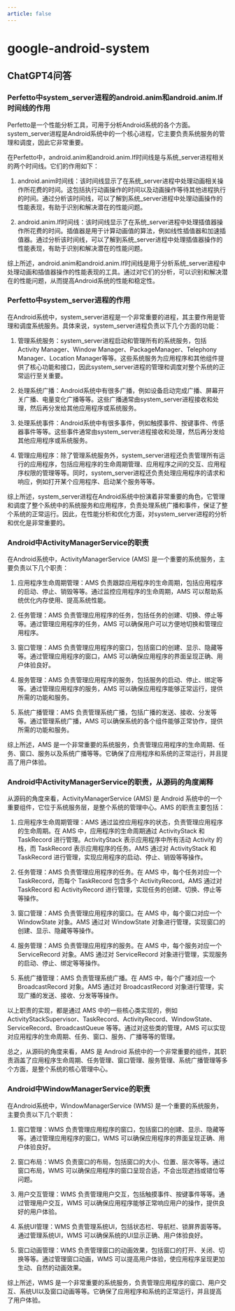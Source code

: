 ```yaml
---
article: false
---
```


# google-android-system

## ChatGPT4问答

### Perfetto中system\_server进程的android.anim和android.anim.If时间线的作用

Perfetto是一个性能分析工具，可用于分析Android系统的各个方面。system\_server进程是Android系统中的一个核心进程，它主要负责系统服务的管理和调度，因此它非常重要。

在Perfetto中，android.anim和android.anim.If时间线是与系统\_server进程相关的两个时间线。它们的作用如下：

1. android.anim时间线：该时间线显示了在系统\_server进程中处理动画相关操作所花费的时间。这包括执行动画操作的时间以及动画操作等待其他进程执行的时间。通过分析该时间线，可以了解到系统\_server进程中处理动画操作的性能表现，有助于识别和解决潜在的性能问题。

2. android.anim.If时间线：该时间线显示了在系统\_server进程中处理插值器操作所花费的时间。插值器是用于计算动画值的算法，例如线性插值器和加速插值器。通过分析该时间线，可以了解到系统\_server进程中处理插值器操作的性能表现，有助于识别和解决潜在的性能问题。

综上所述，android.anim和android.anim.If时间线是用于分析系统\_server进程中处理动画和插值器操作的性能表现的工具。通过对它们的分析，可以识别和解决潜在的性能问题，从而提高Android系统的性能和稳定性。

### Perfetto中system\_server进程的作用

在Android系统中，system\_server进程是一个非常重要的进程，其主要作用是管理和调度系统服务。具体来说，system\_server进程负责以下几个方面的功能：

1. 管理系统服务：system\_server进程启动和管理所有的系统服务，包括Activity Manager、Window Manager、PackageManager、Telephony Manager、Location Manager等等。这些系统服务为应用程序和其他组件提供了核心功能和接口，因此system\_server进程的管理和调度对整个系统的正常运行至关重要。

2. 处理系统广播：Android系统中有很多广播，例如设备启动完成广播、屏幕开关广播、电量变化广播等等。这些广播通常由system\_server进程接收和处理，然后再分发给其他应用程序或系统服务。

3. 处理系统事件：Android系统中有很多事件，例如触摸事件、按键事件、传感器事件等等。这些事件通常由system\_server进程接收和处理，然后再分发给其他应用程序或系统服务。

4. 管理应用程序：除了管理系统服务外，system\_server进程还负责管理所有运行的应用程序，包括应用程序的生命周期管理、应用程序之间的交互、应用程序权限的管理等等。同时，system\_server进程还负责处理应用程序的请求和响应，例如打开某个应用程序、启动某个服务等等。

综上所述，system\_server进程在Android系统中扮演着非常重要的角色，它管理和调度了整个系统中的系统服务和应用程序，负责处理系统广播和事件，保证了整个系统的正常运行。因此，在性能分析和优化方面，对system\_server进程的分析和优化是非常重要的。

### Android中ActivityManagerService的职责

在Android系统中，ActivityManagerService (AMS) 是一个重要的系统服务，主要负责以下几个职责：

1. 应用程序生命周期管理：AMS 负责跟踪应用程序的生命周期，包括应用程序的启动、停止、销毁等等。通过监控应用程序的生命周期，AMS 可以帮助系统优化内存使用、提高系统性能。

2. 任务管理：AMS 负责管理应用程序的任务，包括任务的创建、切换、停止等等。通过管理应用程序的任务，AMS 可以确保用户可以方便地切换和管理应用程序。

3. 窗口管理：AMS 负责管理应用程序的窗口，包括窗口的创建、显示、隐藏等等。通过管理应用程序的窗口，AMS 可以确保应用程序的界面呈现正确、用户体验良好。

4. 服务管理：AMS 负责管理应用程序的服务，包括服务的启动、停止、绑定等等。通过管理应用程序的服务，AMS 可以确保应用程序能够正常运行，提供所需的功能和服务。

5. 系统广播管理：AMS 负责管理系统广播，包括广播的发送、接收、分发等等。通过管理系统广播，AMS 可以确保系统的各个组件能够正常协作，提供所需的功能和服务。

综上所述，AMS 是一个非常重要的系统服务，负责管理应用程序的生命周期、任务、窗口、服务以及系统广播等等。它确保了应用程序和系统的正常运行，并且提高了用户体验。

### Android中ActivityManagerService的职责，从源码的角度阐释

从源码的角度来看，ActivityManagerService (AMS) 是 Android 系统中的一个重要组件，它位于系统服务层，是整个系统的管理中心。AMS 的职责主要包括：

1. 应用程序生命周期管理：AMS 通过监控应用程序的状态，负责管理应用程序的生命周期。在 AMS 中，应用程序的生命周期通过 ActivityStack 和 TaskRecord 进行管理。ActivityStack 表示应用程序中所有活动 Activity 的栈，而 TaskRecord 表示应用程序的任务。AMS 通过对 ActivityStack 和 TaskRecord 进行管理，实现应用程序的启动、停止、销毁等等操作。

2. 任务管理：AMS 负责管理应用程序的任务。在 AMS 中，每个任务对应一个 TaskRecord，而每个 TaskRecord 包含多个 ActivityRecord。AMS 通过对 TaskRecord 和 ActivityRecord 进行管理，实现任务的创建、切换、停止等等操作。

3. 窗口管理：AMS 负责管理应用程序的窗口。在 AMS 中，每个窗口对应一个 WindowState 对象。AMS 通过对 WindowState 对象进行管理，实现窗口的创建、显示、隐藏等等操作。

4. 服务管理：AMS 负责管理应用程序的服务。在 AMS 中，每个服务对应一个 ServiceRecord 对象。AMS 通过对 ServiceRecord 对象进行管理，实现服务的启动、停止、绑定等等操作。

5. 系统广播管理：AMS 负责管理系统广播。在 AMS 中，每个广播对应一个 BroadcastRecord 对象。AMS 通过对 BroadcastRecord 对象进行管理，实现广播的发送、接收、分发等等操作。

以上职责的实现，都是通过 AMS 中的一些核心类实现的，例如 ActivityStackSupervisor、TaskRecord、ActivityRecord、WindowState、ServiceRecord、BroadcastQueue 等等。通过对这些类的管理，AMS 可以实现对应用程序的生命周期、任务、窗口、服务、广播等等的管理。

总之，从源码的角度来看，AMS 是 Android 系统中的一个非常重要的组件，其职责涵盖了应用程序生命周期、任务管理、窗口管理、服务管理、系统广播管理等多个方面，是整个系统的核心管理中心。

### Android中WindowManagerService的职责

在Android系统中，WindowManagerService (WMS) 是一个重要的系统服务，主要负责以下几个职责：

1. 窗口管理：WMS 负责管理应用程序的窗口，包括窗口的创建、显示、隐藏等等。通过管理应用程序的窗口，WMS 可以确保应用程序的界面呈现正确、用户体验良好。

2. 窗口布局：WMS 负责窗口的布局，包括窗口的大小、位置、层次等等。通过窗口布局，WMS 可以确保应用程序的窗口呈现合适，不会出现遮挡或错位等问题。

3. 用户交互管理：WMS 负责管理用户交互，包括触摸事件、按键事件等等。通过管理用户交互，WMS 可以确保应用程序能够正常响应用户的操作，提供良好的用户体验。

4. 系统UI管理：WMS 负责管理系统UI，包括状态栏、导航栏、锁屏界面等等。通过管理系统UI，WMS 可以确保系统的UI显示正确、用户体验良好。

5. 窗口动画管理：WMS 负责管理窗口的动画效果，包括窗口的打开、关闭、切换等等。通过管理窗口动画，WMS 可以提高用户体验，使应用程序呈现更加生动、自然的动画效果。

综上所述，WMS 是一个非常重要的系统服务，负责管理应用程序的窗口、用户交互、系统UI以及窗口动画等等。它确保了应用程序和系统的正常运行，并且提高了用户体验。
